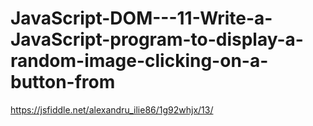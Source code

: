 # JavaScript-DOM---11-Write-a-JavaScript-program-to-display-a-random-image-clicking-on-a-button-from
https://jsfiddle.net/alexandru_ilie86/1g92whjx/13/
